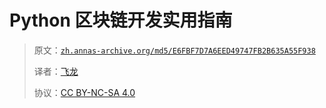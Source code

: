 # Python 区块链开发实用指南

> 原文：[`zh.annas-archive.org/md5/E6FBF7D7A6EED49747FB2B635A55F938`](https://zh.annas-archive.org/md5/E6FBF7D7A6EED49747FB2B635A55F938)
> 
> 译者：[飞龙](https://github.com/wizardforcel)
> 
> 协议：[CC BY-NC-SA 4.0](http://creativecommons.org/licenses/by-nc-sa/4.0/)